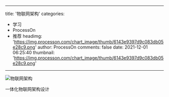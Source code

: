 
---
title: '物联网架构'
categories: 
 - 学习
 - ProcessOn
 - 推荐
headimg: 'https://img.processon.com/chart_image/thumb/6143e9397d9c083db05e28c9.png'
author: ProcessOn
comments: false
date: 2021-12-01 06:25:40
thumbnail: 'https://img.processon.com/chart_image/thumb/6143e9397d9c083db05e28c9.png'
---

<div>   
<img class="thumb" alt="物联网架构" src="https://img.processon.com/chart_image/thumb/6143e9397d9c083db05e28c9.png" referrerpolicy="no-referrer">
<p>一体化物联网架构设计</p>  
</div>
            